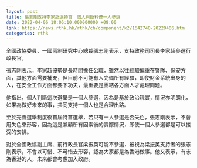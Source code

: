 ```yaml
---
layout: post
title: 張志剛支持李家超選特首　個人判斷料僅一人參選　
date: 2022-04-06 18:06:10.000000000 +08:00
link: https://news.rthk.hk/rthk/ch/component/k2/1642740-20220406.htm
categories: rthk
---
```


全國政協委員、一國兩制研究中心總裁張志剛表示，支持政務司司長李家超參選行政長官。

張志剛表示，李家超優勢是長時間擔任公職，雖然以往經驗偏重在警隊、保安方面，其他方面需要補充，但目前不可能有人完備所有經驗，即使財金系統出身的人，在安全工作方面都要下功夫，最重要是團結各方面人才處理問題。

他指出，個人判斷這次選舉是一個人參選，因為是基於政治現實，情況亦明朗化，如果為做好未來的事，共同支持一個人也是合理出路。

至於完善選舉制度後首屆特首選舉，若只有一人參選是否失色，張志剛表示，不會用失色來形容，因為這是兼顧所有因素後的實際情況，即使一個人參選都是可以接受的安排。

對於全國政協副主席、前行政長官梁振英可能不參選，被視為梁振英支持者的張志剛表示，不會以可惜、不可惜去形容，認為大家都是為香港做事。他又表示，有志為香港的人，未來都會考慮加入政府。
